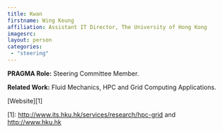 ```yaml
---
title: Kwan
firstname: Wing Keung
affiliation: Assistant IT Director, The University of Hong Kong
imagesrc: 
layout: person
categories:
 - "steering"
---
```


**PRAGMA Role:** Steering Committee Member.


**Related Work:** Fluid Mechanics, HPC and Grid Computing Applications.

[Website][1]

[1]: http://www.its.hku.hk/services/research/hpc-grid and http://www.hku.hk
